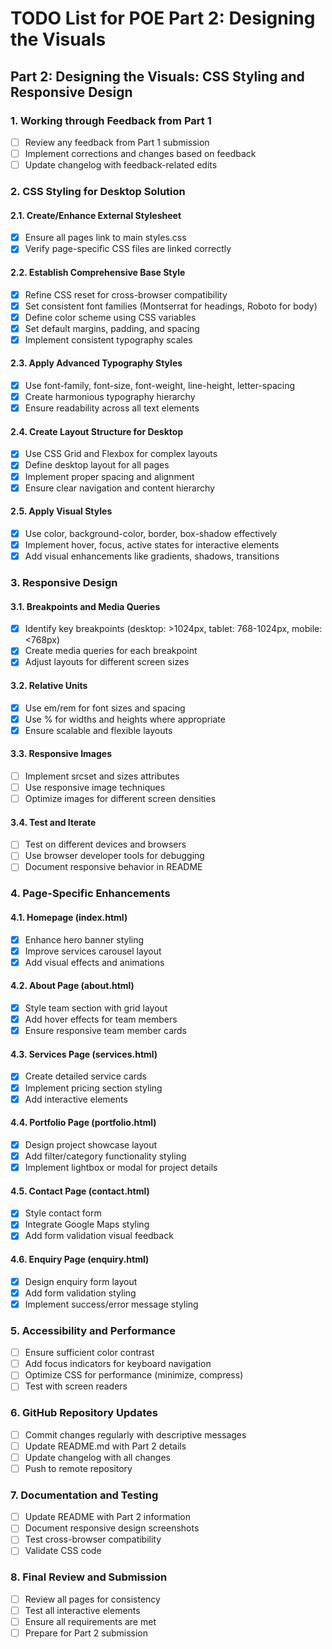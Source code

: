 # TODO List for POE Part 2: Designing the Visuals

## Part 2: Designing the Visuals: CSS Styling and Responsive Design

### 1. Working through Feedback from Part 1
- [ ] Review any feedback from Part 1 submission
- [ ] Implement corrections and changes based on feedback
- [ ] Update changelog with feedback-related edits

### 2. CSS Styling for Desktop Solution

#### 2.1. Create/Enhance External Stylesheet
- [x] Ensure all pages link to main styles.css
- [x] Verify page-specific CSS files are linked correctly

#### 2.2. Establish Comprehensive Base Style
- [x] Refine CSS reset for cross-browser compatibility
- [x] Set consistent font families (Montserrat for headings, Roboto for body)
- [x] Define color scheme using CSS variables
- [x] Set default margins, padding, and spacing
- [x] Implement consistent typography scales

#### 2.3. Apply Advanced Typography Styles
- [x] Use font-family, font-size, font-weight, line-height, letter-spacing
- [x] Create harmonious typography hierarchy
- [x] Ensure readability across all text elements

#### 2.4. Create Layout Structure for Desktop
- [x] Use CSS Grid and Flexbox for complex layouts
- [x] Define desktop layout for all pages
- [x] Implement proper spacing and alignment
- [x] Ensure clear navigation and content hierarchy

#### 2.5. Apply Visual Styles
- [x] Use color, background-color, border, box-shadow effectively
- [x] Implement hover, focus, active states for interactive elements
- [x] Add visual enhancements like gradients, shadows, transitions

### 3. Responsive Design

#### 3.1. Breakpoints and Media Queries
- [x] Identify key breakpoints (desktop: >1024px, tablet: 768-1024px, mobile: <768px)
- [x] Create media queries for each breakpoint
- [x] Adjust layouts for different screen sizes

#### 3.2. Relative Units
- [x] Use em/rem for font sizes and spacing
- [x] Use % for widths and heights where appropriate
- [x] Ensure scalable and flexible layouts

#### 3.3. Responsive Images
- [ ] Implement srcset and sizes attributes
- [ ] Use responsive image techniques
- [ ] Optimize images for different screen densities

#### 3.4. Test and Iterate
- [ ] Test on different devices and browsers
- [ ] Use browser developer tools for debugging
- [ ] Document responsive behavior in README

### 4. Page-Specific Enhancements

#### 4.1. Homepage (index.html)
- [x] Enhance hero banner styling
- [x] Improve services carousel layout
- [x] Add visual effects and animations

#### 4.2. About Page (about.html)
- [x] Style team section with grid layout
- [x] Add hover effects for team members
- [x] Ensure responsive team member cards

#### 4.3. Services Page (services.html)
- [x] Create detailed service cards
- [x] Implement pricing section styling
- [x] Add interactive elements

#### 4.4. Portfolio Page (portfolio.html)
- [x] Design project showcase layout
- [x] Add filter/category functionality styling
- [x] Implement lightbox or modal for project details

#### 4.5. Contact Page (contact.html)
- [x] Style contact form
- [x] Integrate Google Maps styling
- [x] Add form validation visual feedback

#### 4.6. Enquiry Page (enquiry.html)
- [x] Design enquiry form layout
- [x] Add form validation styling
- [x] Implement success/error message styling

### 5. Accessibility and Performance
- [ ] Ensure sufficient color contrast
- [ ] Add focus indicators for keyboard navigation
- [ ] Optimize CSS for performance (minimize, compress)
- [ ] Test with screen readers

### 6. GitHub Repository Updates
- [ ] Commit changes regularly with descriptive messages
- [ ] Update README.md with Part 2 details
- [ ] Update changelog with all changes
- [ ] Push to remote repository

### 7. Documentation and Testing
- [ ] Update README with Part 2 information
- [ ] Document responsive design screenshots
- [ ] Test cross-browser compatibility
- [ ] Validate CSS code

### 8. Final Review and Submission
- [ ] Review all pages for consistency
- [ ] Test all interactive elements
- [ ] Ensure all requirements are met
- [ ] Prepare for Part 2 submission
